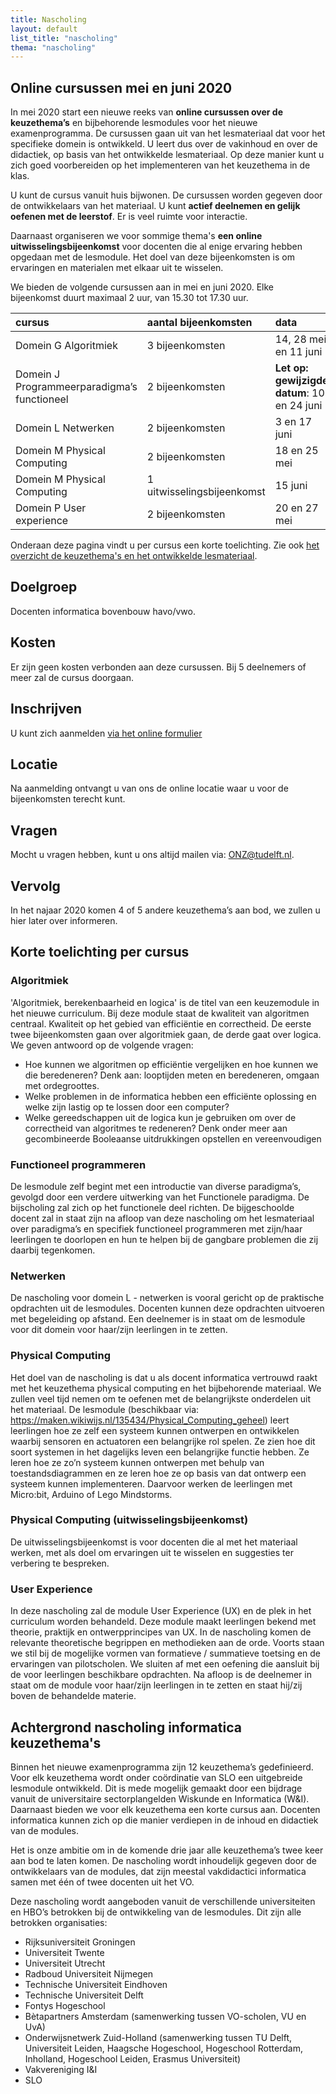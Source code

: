 ```yaml
---
title: Nascholing
layout: default
list_title: "nascholing"
thema: "nascholing"
---
```

## Online cursussen mei en juni 2020
In mei 2020 start een nieuwe reeks van **online cursussen over de keuzethema’s** en bijbehorende lesmodules voor het nieuwe examenprogramma. De cursussen gaan uit van het lesmateriaal dat voor het specifieke domein is ontwikkeld. U leert dus over de vakinhoud en over de didactiek, op basis van het ontwikkelde lesmateriaal. Op deze manier kunt u zich goed voorbereiden op het implementeren van het keuzethema in de klas.

U kunt de cursus vanuit huis bijwonen. De cursussen worden gegeven door de ontwikkelaars van het materiaal. U kunt **actief deelnemen en gelijk oefenen met de leerstof**. Er is veel ruimte voor interactie.

Daarnaast organiseren we voor sommige thema's **een online uitwisselingsbijeenkomst** voor docenten die al enige ervaring hebben opgedaan met de lesmodule. Het doel van deze bijeenkomsten is om ervaringen en materialen met elkaar uit te wisselen.

We bieden de volgende cursussen aan in mei en juni 2020. Elke bijeenkomst duurt maximaal 2 uur, van 15.30 tot 17.30 uur.

| cursus | aantal bijeenkomsten | data |
| :--- | :--- | :--- |
| Domein G Algoritmiek | 3 bijeenkomsten | 14, 28 mei en 11 juni |
| Domein J Programmeerparadigma’s functioneel | 2 bijeenkomsten | **Let op: gewijzigde datum**: 10 en 24 juni |
| Domein L Netwerken | 2 bijeenkomsten | 3 en 17 juni |
| Domein M Physical Computing | 2 bijeenkomsten | 18 en 25 mei |
| Domein M Physical Computing | 1 uitwisselingsbijeenkomst | 15 juni |
| Domein P User experience | 2 bijeenkomsten |  20 en 27 mei  |

Onderaan deze pagina vindt u per cursus een korte toelichting. Zie ook [het overzicht de keuzethema's en het ontwikkelde lesmateriaal](https://ieni.github.io/inf2019/).

## Doelgroep
Docenten informatica bovenbouw havo/vwo.

## Kosten
Er zijn geen kosten verbonden aan deze cursussen. Bij 5 deelnemers of meer zal de cursus doorgaan.

## Inschrijven
U kunt zich aanmelden [via het online formulier](https://tudelft.fra1.qualtrics.com/jfe/form/SV_1LZXIjGJc82VROt)

## Locatie
Na aanmelding ontvangt u van ons de online locatie waar u voor de bijeenkomsten terecht kunt.

## Vragen
Mocht u vragen hebben, kunt u ons altijd mailen via: ONZ@tudelft.nl.

## Vervolg
In het najaar 2020 komen 4 of 5 andere keuzethema’s aan bod, we zullen u hier later over informeren.

## Korte toelichting per cursus

### Algoritmiek
'Algoritmiek, berekenbaarheid en logica' is de titel van een keuzemodule in het nieuwe curriculum. Bij deze module staat de kwaliteit van algoritmen centraal. Kwaliteit op het gebied van efficiëntie en correctheid. De eerste twee bijeenkomsten gaan over algoritmiek gaan, de derde gaat over logica. We geven antwoord op de volgende vragen: 

* Hoe kunnen we algoritmen op efficiëntie vergelijken en hoe kunnen we die beredeneren? Denk aan: looptijden meten en beredeneren, omgaan met ordegroottes.
* Welke problemen in de informatica hebben een efficiënte oplossing en welke zijn lastig op te lossen door een computer? 
* Welke gereedschappen uit de logica kun je gebruiken om over de correctheid van algoritmes te redeneren? Denk onder meer aan gecombineerde Booleaanse uitdrukkingen opstellen en vereenvoudigen

### Functioneel programmeren
De lesmodule zelf begint met een introductie van diverse paradigma’s, gevolgd door een verdere uitwerking van het Functionele paradigma. De bijscholing zal zich op het functionele deel richten. De bijgeschoolde docent zal in staat zijn na afloop van deze nascholing om het lesmateriaal over paradigma’s en specifiek functioneel programmeren met zijn/haar leerlingen te doorlopen en hun te helpen bij de gangbare problemen die zij daarbij tegenkomen. 

### Netwerken
De nascholing voor domein L - netwerken is vooral gericht op de praktische opdrachten uit de lesmodules. Docenten kunnen deze opdrachten uitvoeren met begeleiding op afstand. Een deelnemer is in staat om de lesmodule voor dit domein voor haar/zijn leerlingen in te zetten. 

### Physical Computing
Het doel van de nascholing is dat u als docent informatica vertrouwd raakt met het keuzethema physical computing en het bijbehorende materiaal. We zullen veel tijd nemen om te oefenen met de belangrijkste onderdelen uit het materiaal. De lesmodule (beschikbaar via: https://maken.wikiwijs.nl/135434/Physical_Computing_geheel) leert leerlingen hoe ze zelf een systeem kunnen ontwerpen en ontwikkelen waarbij sensoren en actuatoren een belangrijke rol spelen. Ze zien hoe dit soort systemen in het dagelijks leven een belangrijke functie hebben. Ze leren hoe ze zo’n systeem kunnen ontwerpen met behulp van toestandsdiagrammen en ze leren hoe ze op basis van dat ontwerp een systeem kunnen implementeren. Daarvoor werken de leerlingen met Micro:bit, Arduino of Lego Mindstorms.

### Physical Computing (uitwisselingsbijeenkomst)
De uitwisselingsbijeenkomst is voor docenten die al met het materiaal werken, met als doel om ervaringen uit te wisselen en suggesties ter verbering te bespreken.

### User Experience
In deze nascholing zal de module User Experience (UX) en de plek in het curriculum worden behandeld. Deze module maakt leerlingen bekend met theorie, praktijk en ontwerpprincipes van UX. In de nascholing komen de relevante theoretische begrippen en methodieken aan de orde. Voorts staan we stil bij de mogelijke vormen van formatieve / summatieve toetsing en de ervaringen van pilotscholen. We sluiten af met een oefening die aansluit bij de voor leerlingen beschikbare opdrachten. Na afloop is de deelnemer in staat om de module voor haar/zijn leerlingen in te zetten en staat hij/zij boven de behandelde materie.

## Achtergrond nascholing informatica keuzethema's
Binnen het nieuwe examenprogramma zijn 12 keuzethema’s gedefinieerd. Voor elk keuzethema wordt onder coördinatie van SLO een uitgebreide lesmodule ontwikkeld. Dit is mede mogelijk gemaakt door een bijdrage vanuit de universitaire sectorplangelden Wiskunde en Informatica (W&I).
Daarnaast bieden we voor elk keuzethema een korte cursus aan. Docenten informatica kunnen zich op die manier verdiepen in de inhoud en didactiek van de modules.

Het is onze ambitie om in de komende drie jaar alle keuzethema’s twee keer aan bod te laten komen. De nascholing wordt inhoudelijk gegeven door de ontwikkelaars van de modules, dat zijn meestal vakdidactici informatica samen met één of twee docenten uit het VO.

Deze nascholing wordt aangeboden vanuit de verschillende universiteiten en HBO’s betrokken bij de ontwikkeling van de lesmodules. Dit zijn alle betrokken organisaties:

* Rijksuniversiteit Groningen
* Universiteit Twente
* Universiteit Utrecht
* Radboud Universiteit Nijmegen
* Technische Universiteit Eindhoven
* Technische Universiteit Delft
* Fontys Hogeschool
* Bètapartners Amsterdam (samenwerking tussen VO-scholen, VU en UvA)
* Onderwijsnetwerk Zuid-Holland (samenwerking  tussen TU Delft, Universiteit Leiden, Haagsche Hogeschool, Hogeschool Rotterdam, Inholland, Hogeschool Leiden, Erasmus Universiteit)
* Vakvereniging I&I
* SLO


